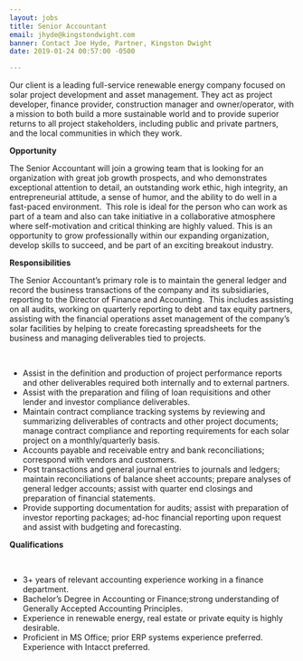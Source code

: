 ```yaml
---
layout: jobs
title: Senior Accountant
email: jhyde@kingstondwight.com
banner: Contact Joe Hyde, Partner, Kingston Dwight
date: 2019-01-24 00:57:00 -0500

---
```

Our client is a leading full-service renewable energy company focused on solar project development and asset management. They act as project developer, finance provider, construction manager and owner/operator, with a mission to both build a more sustainable world and to provide superior returns to all project stakeholders, including public and private partners, and the local communities in which they work. 

**Opportunity** 

The Senior Accountant will join a growing team that is looking for an organization with great job growth prospects, and who demonstrates exceptional attention to detail, an outstanding work ethic, high integrity, an entrepreneurial attitude, a sense of humor, and the ability to do well in a fast-paced environment.  This role is ideal for the person who can work as part of a team and also can take initiative in a collaborative atmosphere where self-motivation and critical thinking are highly valued. This is an opportunity to grow professionally within our expanding organization, develop skills to succeed, and be part of an exciting breakout industry.  

**Responsibilities**

The Senior Accountant’s primary role is to maintain the general ledger and record the business transactions of the company and its subsidiaries, reporting to the Director of Finance and Accounting.  This includes assisting on all audits, working on quarterly reporting to debt and tax equity partners, assisting with the financial operations asset management of the company’s solar facilities by helping to create forecasting spreadsheets for the business and managing deliverables tied to projects.

 

* Assist      in the definition and production of project performance reports and other      deliverables required both internally and to external partners. 
* Assist      with the preparation and filing of loan requisitions and other lender and      investor compliance deliverables.
* Maintain      contract compliance tracking systems by reviewing and summarizing      deliverables of contracts and other project documents; manage contract      compliance and reporting requirements for each solar project on a      monthly/quarterly basis.
* Accounts      payable and receivable entry and bank reconciliations; correspond with      vendors and customers.
* Post      transactions and general journal entries to journals and ledgers; maintain      reconciliations of balance sheet accounts; prepare analyses of general      ledger accounts; assist with quarter end closings and preparation of      financial statements.
* Provide      supporting documentation for audits; assist with preparation of investor      reporting packages; ad-hoc financial reporting upon request and assist      with budgeting and forecasting.

**Qualifications**

 

* 3+      years of relevant accounting experience working in a finance department.
* Bachelor’s      Degree in Accounting or Finance;strong understanding of Generally Accepted      Accounting Principles.
* Experience      in renewable energy, real estate or private equity is highly desirable.
* Proficient      in MS Office; prior ERP systems experience preferred.  Experience with Intacct preferred.

 